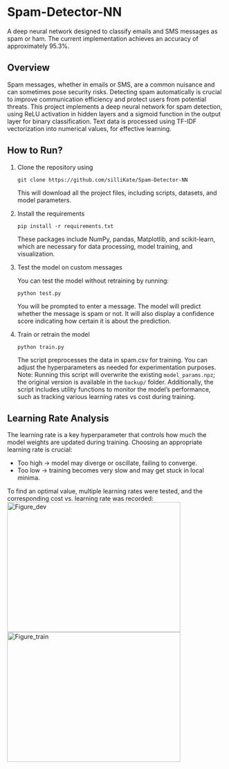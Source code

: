 # Spam-Detector-NN
A deep neural network designed to classify emails and SMS messages as spam or ham. The current implementation achieves an accuracy of approximately 95.3%.

## Overview
Spam messages, whether in emails or SMS, are a common nuisance and can sometimes pose security risks. Detecting spam automatically is crucial to improve communication efficiency and protect users from potential threats. This project implements a deep neural network for spam detection, using ReLU activation in hidden layers and a sigmoid function in the output layer for binary classification. Text data is processed using TF-IDF vectorization into numerical values, for effective learning.

## How to Run?
1. Clone the repository using

   ```
   git clone https://github.com/silliKate/Spam-Detector-NN
   ```

   This will download all the project files, including scripts, datasets, and model parameters.
   
2. Install the requirements

   ```
   pip install -r requirements.txt
   ```
   
   These packages include NumPy, pandas, Matplotlib, and scikit-learn, which are necessary for data processing, model training, and visualization.
  
3. Test the model on custom messages
   
   You can test the model without retraining by running:
   
   ```
   python test.py
   ```
   
   You will be prompted to enter a message. The model will predict whether the message is spam or not. It will also display a confidence score indicating how certain it is about the prediction.

5. Train or retrain the model
   
   ```
   python train.py
   ```
   
   The script preprocesses the data in spam.csv for training. You can adjust the hyperparameters as needed for experimentation purposes.
   Note: Running this script will overwrite the existing `model_params.npz`; the original version is available in the `backup/` folder.
   Additionally, the script includes utility functions to monitor the model’s performance, such as tracking various learning rates vs cost during training.
   
## Learning Rate Analysis
The learning rate is a key hyperparameter that controls how much the model weights are updated during training. Choosing an appropriate learning rate is crucial:
- Too high -> model may diverge or oscillate, failing to converge.
- Too low -> training becomes very slow and may get stuck in local minima.

To find an optimal value, multiple learning rates were tested, and the corresponding cost vs. learning rate was recorded:
<img width="400" height="300" alt="Figure_dev" src="https://github.com/user-attachments/assets/48721ce9-d803-4af5-916b-7658cacd291e" />
<img width="400" height="300" alt="Figure_train" src="https://github.com/user-attachments/assets/97a36660-1752-48e3-9267-527f9cc9f0ac" />
